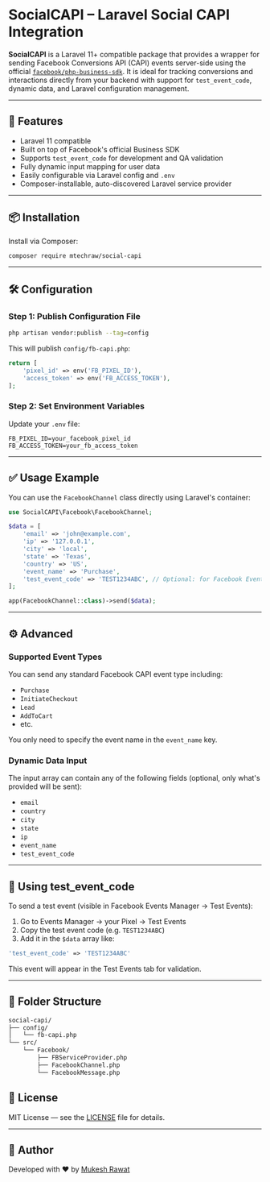 # SocialCAPI – Laravel Social CAPI Integration

**SocialCAPI** is a Laravel 11+ compatible package that provides a wrapper for sending Facebook Conversions API (CAPI) events server-side using the official [`facebook/php-business-sdk`](https://github.com/facebook/facebook-php-business-sdk). It is ideal for tracking conversions and interactions directly from your backend with support for `test_event_code`, dynamic data, and Laravel configuration management.

---

## 🚀 Features

- Laravel 11 compatible  
- Built on top of Facebook's official Business SDK  
- Supports `test_event_code` for development and QA validation  
- Fully dynamic input mapping for user data  
- Easily configurable via Laravel config and `.env`  
- Composer-installable, auto-discovered Laravel service provider  

---

## 📦 Installation

Install via Composer:

```bash
composer require mtechraw/social-capi
```

---

## 🛠 Configuration

### Step 1: Publish Configuration File

```bash
php artisan vendor:publish --tag=config
```

This will publish `config/fb-capi.php`:

```php
return [
    'pixel_id' => env('FB_PIXEL_ID'),
    'access_token' => env('FB_ACCESS_TOKEN'),
];
```

### Step 2: Set Environment Variables

Update your `.env` file:

```env
FB_PIXEL_ID=your_facebook_pixel_id
FB_ACCESS_TOKEN=your_fb_access_token
```

---

## ✅ Usage Example

You can use the `FacebookChannel` class directly using Laravel's container:

```php
use SocialCAPI\Facebook\FacebookChannel;

$data = [
    'email' => 'john@example.com',
    'ip' => '127.0.0.1',
    'city' => 'local',
    'state' => 'Texas',
    'country' => 'US',
    'event_name' => 'Purchase',
    'test_event_code' => 'TEST1234ABC', // Optional: for Facebook Events Manager test tab
];

app(FacebookChannel::class)->send($data);
```

---

## ⚙️ Advanced

### Supported Event Types

You can send any standard Facebook CAPI event type including:

- `Purchase`
- `InitiateCheckout`
- `Lead`
- `AddToCart`
- etc.

You only need to specify the event name in the `event_name` key.

### Dynamic Data Input

The input array can contain any of the following fields (optional, only what's provided will be sent):

- `email`
- `country`
- `city`
- `state`
- `ip`
- `event_name`
- `test_event_code`

---

## 🧪 Using test_event_code

To send a test event (visible in Facebook Events Manager → Test Events):

1. Go to Events Manager → your Pixel → Test Events  
2. Copy the test event code (e.g. `TEST1234ABC`)  
3. Add it in the `$data` array like:

```php
'test_event_code' => 'TEST1234ABC'
```

This event will appear in the Test Events tab for validation.

---

## 🧩 Folder Structure

```txt
social-capi/
├── config/
│   └── fb-capi.php
└── src/
    └── Facebook/
        ├── FBServiceProvider.php
        ├── FacebookChannel.php
        └── FacebookMessage.php
```

## 📘 License

MIT License — see the [LICENSE](LICENSE) file for details.

---

## 🙋 Author

Developed with ❤️ by [Mukesh Rawat](https://github.com/mtechraw)
